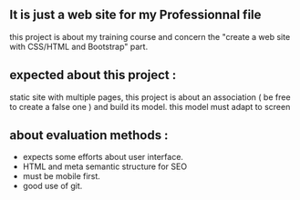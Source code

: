 <h2>It is just a web site for my Professionnal file</h2>

<p>this project is about my training course and concern the "create a web site with CSS/HTML and Bootstrap" part.</p>
<h2>expected about this project :</h2>
<p>static site with multiple pages, this project is about an association ( be free to create a false one ) and build its model. this model must adapt to screen</p>
<h2>about evaluation methods :</h2>
<ul>
  <li>
      expects some efforts about user interface.
  </li>
  <li>
      HTML and meta semantic structure for SEO
  </li>
  <li>
      must be mobile first.
  </li>
  <li>
      good use of git.
  </li>
</ul>  

